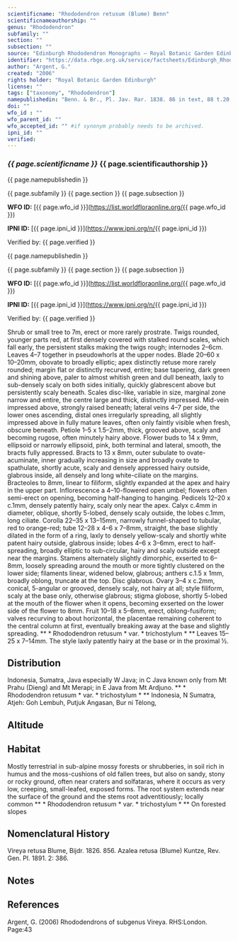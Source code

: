 ```yaml
---
scientificname: "Rhododendron retusum (Blume) Benn"
scientificnameauthorship: ""
genus: "Rhododendron"
subfamily: ""
section: ""
subsection: ""
source: "Edinburgh Rhododendron Monographs – Royal Botanic Garden Edinburgh"
identifier: "https://data.rbge.org.uk/service/factsheets/Edinburgh_Rhododendron_Monographs.xhtml"
author: "Argent, G."
created: "2006"
rights holder: "Royal Botanic Garden Edinburgh"
license: ""
tags: ["taxonomy", "Rhododendron"]
namepublishedin: "Benn. & Br., Pl. Jav. Rar. 1838. 86 in text, 88 t.20."
doi: ""
wfo_id : ""
wfo_parent_id: ""
wfo_accepted_id: "" #if synonym probably needs to be archived.                      
ipni_id: ""
verified:
---
```

### _{{ page.scientificname }}_ {{ page.scientificauthorship }}
 {{ page.namepublishedin }}

{{ page.subfamily }} {{ page.section }} {{ page.subsection }}

**WFO ID:** [{{ page.wfo_id }}](https://list.worldfloraonline.org/{{ page.wfo_id }})

**IPNI ID:** [{{ page.ipni_id }}](https://www.ipni.org/n/{{ page.ipni_id }})

Verified by: {{ page.verified }}

 {{ page.namepublishedin }}

{{ page.subfamily }} {{ page.section }} {{ page.subsection }}

**WFO ID:** [{{ page.wfo_id }}](https://list.worldfloraonline.org/{{ page.wfo_id }})

**IPNI ID:** [{{ page.ipni_id }}](https://www.ipni.org/n/{{ page.ipni_id }})

Verified by: {{ page.verified }}



Shrub or small tree to 7m, erect or more rarely prostrate. Twigs rounded, younger parts red, at first densely covered with stalked round scales, which fall early, the persistent stalks making the twigs rough; internodes 2–6cm. Leaves 4–7 together in pseudowhorls at the upper nodes. Blade 20–60 x 10–20mm, obovate to broadly elliptic; apex distinctly retuse more rarely rounded; margin flat or distinctly recurved, entire; base tapering, dark green and shining above, paler to almost whitish green and dull beneath, laxly to sub-densely scaly on both sides initially, quickly glabrescent above but persistently scaly beneath. Scales disc-like, variable in size, marginal zone narrow and entire, the centre large and thick, distinctly impressed. Mid-vein impressed above, strongly raised beneath; lateral veins 4–7 per side, the lower ones ascending, distal ones irregularly spreading, all slightly impressed above in fully mature leaves, often only faintly visible when fresh, obscure beneath. Petiole 1–5 x 1.5–2mm, thick, grooved above, scaly and becoming rugose, often minutely hairy above. Flower buds to 14 x 9mm, ellipsoid or narrowly ellipsoid, pink, both terminal and lateral, smooth, the bracts fully appressed. Bracts to 13 x 8mm, outer subulate to ovate-acuminate, inner gradually increasing in size and broadly ovate to spathulate, shortly acute, scaly and densely appressed hairy outside, glabrous inside, all densely and long white-ciliate on the margins. Bracteoles to 8mm, linear to filiform, slightly expanded at the apex and hairy in the upper part. Inflorescence a 4–10-flowered open umbel; flowers often semi-erect on opening, becoming half-hanging to hanging. Pedicels 12–20 x c.1mm, densely patently hairy, scaly only near the apex. Calyx c.4mm in diameter, oblique, shortly 5-lobed, densely scaly outside, the lobes c.1mm, long ciliate. Corolla 22–35 x 13–15mm, narrowly funnel-shaped to tubular, red to orange-red; tube 12–28 x 4–6 x 7–8mm, straight, the base slightly dilated in the form of a ring, laxly to densely yellow-scaly and shortly white patent hairy outside, glabrous inside; lobes 4–6 x 3–6mm, erect to half-spreading, broadly elliptic to sub-circular, hairy and scaly outside except near the margins. Stamens alternately slightly dimorphic, exserted to 6–8mm, loosely spreading around the mouth or more tightly clustered on the lower side; filaments linear, widened below, glabrous; anthers c.1.5 x 1mm, broadly oblong, truncate at the top. Disc glabrous. Ovary 3–4 x c.2mm, conical, 5-angular or grooved, densely scaly, not hairy at all; style filiform, scaly at the base only, otherwise glabrous; stigma globose, shortly 5-lobed at the mouth of the flower when it opens, becoming exserted on the lower side of the flower to 8mm. Fruit 10–18 x 5–6mm, erect, oblong-fusiform; valves recurving to about horizontal, the placentae remaining coherent to the central column at first, eventually breaking away at the base and slightly spreading. ** * Rhododendron retusum * var. * trichostylum * ** Leaves 15–25 x 7–14mm. The style laxly patently hairy at the base or in the proximal ½.

## Distribution
Indonesia, Sumatra, Java especially W Java; in C Java known only from Mt Prahu (Dieng) and Mt Merapi; in E Java from Mt Ardjuno. ** * Rhododendron retusum * var. * trichostylum * ** Indonesia, N Sumatra, Atjeh: Goh Lembuh, Putjuk Angasan, Bur ni Tèlong,

## Altitude


## Habitat
Mostly terrestrial in sub-alpine mossy forests or shrubberies, in soil rich in humus and the moss-cushions of old fallen trees, but also on sandy, stony or rocky ground, often near craters and solfataras, where it occurs as very low, creeping, small-leafed, exposed forms. The root system extends near the surface of the ground and the stems root adventitiously; locally common ** * Rhododendron retusum * var. * trichostylum * ** On forested slopes

## Nomenclatural History
Vireya retusa Blume, Bijdr. 1826. 856. Azalea retusa (Blume) Kuntze, Rev. Gen. Pl. 1891. 2: 386.
                       
## Notes


## References

Argent, G. (2006) Rhododendrons of subgenus Vireya. RHS:London. Page:43
